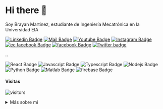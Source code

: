 # Hi there 👋
Soy Brayan Martinez, estudiante de Ingeniería Mecatrónica en la Universidad EIA

[![Linkedin Badge](https://img.shields.io/badge/-Brayan_Martínez-0e76a8?style=flat&labelColor=0e76a8&logo=linkedin&logoColor=white)](https://www.linkedin.com/in/brayan-steven/) [![Mail Badge](https://img.shields.io/badge/-Brayan_Martinez-c0392b?style=flat&labelColor=c0392b&logo=Mail.Ru&logoColor=white)](mailto:bmartinez.red@gmail.com) [![Youtube Badge](https://img.shields.io/badge/-Brayan_Martinez-e74c3c?style=flat&labelColor=e74c3c&logo=youtube&logoColor=white)](https://youtube.com/MrCabrac) [![Instagram Badge](https://img.shields.io/badge/-@bssmartinez-e84393?style=flat&labelColor=e84393&logo=instagram&logoColor=white)](https://instagram.com/bssmartinez) [![ec facebook Badge](https://img.shields.io/badge/-Electrónica_Casera-blue?style=flat&labelColor=blue&logo=facebook&logoColor=white)](https://www.facebook.com/groups/electronica.casera) [![facebook Badge](https://img.shields.io/badge/-Brayan_Martinez-blue?style=flat&labelColor=blue&logo=facebook&logoColor=white)](https://www.facebook.com/brayan.brayam) [![Twitter badge](https://img.shields.io/badge/-@bssmartinez-1ca0f1?style=flat&labelColor=1ca0f1&logo=twitter&logoColor=white&link=https://twitter.com/bssmartinez)](https://twitter.com/bssmartinez)

..

![React Badge](https://img.shields.io/badge/-Angular-dd1b16?style=for-the-badge&labelColor=white&logo=angular&logoColor=dd1b16) ![Javascript Badge](https://img.shields.io/badge/-Javascript-F0DB4F?style=for-the-badge&labelColor=black&logo=javascript&logoColor=F0DB4F) ![Typescript Badge](https://img.shields.io/badge/-Typescript-007acc?style=for-the-badge&labelColor=black&logo=typescript&logoColor=007acc) ![Nodejs Badge](https://img.shields.io/badge/-Nodejs-3C873A?style=for-the-badge&labelColor=black&logo=node.js&logoColor=3C873A) ![Python Badge](https://img.shields.io/badge/-Python-2462f0?style=for-the-badge&labelColor=black&logo=python&logoColor=f9b233) ![Matlab Badge](https://img.shields.io/badge/-Matlab-e16737?style=for-the-badge&labelColor=black&logo=circle&logoColor=f9b233) ![firebase Badge](https://img.shields.io/badge/-Firebase-FFCA28?style=for-the-badge&labelColor=black&logo=firebase&logoColor=FFA000)

#### Visitas

![visitors](https://visitor-badge.glitch.me/badge?page_id=MrCabrac)
<details>
<summary>Más sobre mi</summary>

[![Anurag's GitHub stats](https://github-readme-stats.vercel.app/api?username=MrCabrac&hide=prs&theme=tokyonight)](https://github.com/anuraghazra/github-readme-stats)

#### Estadísticas de Código
<!--START_SECTION:waka-->
```text
HTML         1 hr 34 mins    ██████████████████▒░░░░░░   73.57 % 
Arduino      27 mins         █████▒░░░░░░░░░░░░░░░░░░░   21.81 % 
CSS          3 mins          ▓░░░░░░░░░░░░░░░░░░░░░░░░   02.97 % 
TypeScript   2 mins          ▒░░░░░░░░░░░░░░░░░░░░░░░░   01.65 % 
```
<!--END_SECTION:waka-->

</details>
